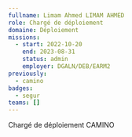 ```yaml
---
fullname: Limam Ahmed LIMAM AHMED
role: Chargé de déploiement
domaine: Déploiement
missions:
  - start: 2022-10-20
    end: 2023-08-31
    status: admin
    employer: DGALN/DEB/EARM2
previously:
  - camino
badges:
  - segur
teams: []
---
```

Chargé de déploiement CAMINO